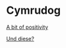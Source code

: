 # Cymrudog

[A bit of positivity](/posts/2023-01-06-positivity-in-unlikely-situations.md)

[Und diese?](/posts/2023-01-06-noch-einmal-mehr.md)
